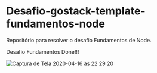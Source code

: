 # Desafio-gostack-template-fundamentos-node
Repositório para resolver o desafio Fundamentos de Node.

Desafio Fundamentos Done!!!

![Captura de Tela 2020-04-16 às 22 29 20](https://user-images.githubusercontent.com/39995164/79522467-2e327400-8032-11ea-97a2-e581fb6920b3.png)


